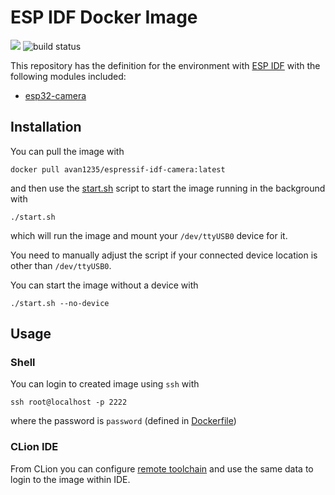 # ESP IDF Docker Image

[<img src="https://img.shields.io/badge/dockerhub-download-blue.svg?logo=docker">](https://hub.docker.com/repository/docker/avan1235/espressif-idf-camera)
![build status](https://img.shields.io/github/actions/workflow/status/avan1235/esp-idf-docker/docker-image.yml?branch=master)

This repository has the definition for the environment with [ESP IDF](https://github.com/espressif/esp-idf)
with the following modules included:

- [esp32-camera](https://github.com/espressif/esp32-camera)

## Installation

You can pull the image with

```shell
docker pull avan1235/espressif-idf-camera:latest
```

and then use the [start.sh](./start.sh) script to start the image running in the background with

```shell
./start.sh
```

which will run the image and mount your `/dev/ttyUSB0` device for it.

You need to manually adjust the script if your connected device location is other than `/dev/ttyUSB0`.

You can start the image without a device with

```shell
./start.sh --no-device
```

## Usage

### Shell

You can login to created image using `ssh` with

```shell
ssh root@localhost -p 2222
```

where the password is `password` (defined in [Dockerfile](./Dockerfile))

### CLion IDE

From CLion you can configure [remote toolchain](https://www.jetbrains.com/help/clion/remote-projects-support.html)
and use the same data to login to the image within IDE.